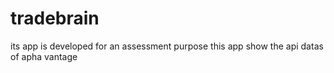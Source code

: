 # tradebrain
its app is developed for an assessment purpose this app show the api datas of apha vantage 
